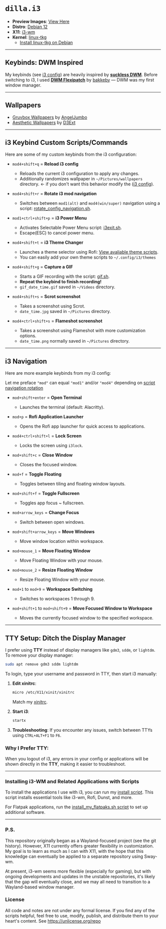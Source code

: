# `dilla.i3`
- **Preview Images**: [View Here](https://github.com/dillacorn/i3-dots/tree/main/preview_pictures/preview_page.md)
- **Distro**: [Debian 12](https://www.debian.org/releases/stable/)
- **X11**: [i3-wm](https://github.com/i3/i3)
- **Kernel**: [linux-tkg](https://github.com/Frogging-Family/linux-tkg)
  - [Install linux-tkg on Debian](https://github.com/Frogging-Family/linux-tkg?tab=readme-ov-file#deb-debian-ubuntu-and-derivatives-and-rpm-fedora-suse-and-derivatives-based-distributions)

---

## Keybinds: **DWM** Inspired
My keybinds (see [i3 config](https://github.com/dillacorn/i3-dots/blob/main/config/i3/config)) are heavily inspired by [**suckless DWM**](https://dwm.suckless.org/). Before switching to i3, I used [**DWM Flexipatch**](https://github.com/bakkeby/dwm-flexipatch) by [bakkeby](https://github.com/bakkeby) — DWM was my first window manager.

---

## Wallpapers
- [Gruvbox Wallpapers](https://github.com/AngelJumbo/gruvbox-wallpapers) by [AngelJumbo](https://github.com/AngelJumbo)
- [Aesthetic Wallpapers](https://github.com/D3Ext/aesthetic-wallpapers) by [D3Ext](https://github.com/D3Ext)

---

## i3 Keybind Custom Scripts/Commands

Here are some of my custom keybinds from the i3 configuration:

- `mod4+shift+q` = **Reload i3 config**  
  - Reloads the current i3 configuration to apply any changes.
  - Additionally randomizes wallpaper in `~/Pictures/wallpapers` directory. <- if you don't want this behavior modify the ([i3 config](https://github.com/dillacorn/i3-dots/blob/main/config/i3/config)).
  
- `mod4+shift+r` = **Rotate i3 mod navigation**  
  - Switches between `mod1(alt)` and `mod4(win/super)` navigation using a script: [rotate_config_navigation.sh](https://github.com/dillacorn/i3-dots/blob/main/config/i3/scripts/rotate_config_navigation.sh).

- `mod1+ctrl+shift+p` = **i3 Power Menu**  
  - Activates Selectable Power Menu script: [i3exit.sh](https://github.com/dillacorn/i3-dots/blob/main/config/i3/scripts/i3exit.sh).
  - Escape(ESC) to cancel power menu.

- `mod4+shift+t` = **i3 Theme Changer**
  - Launches a theme selector using Rofi: [View avaliable theme scripts](https://github.com/dillacorn/i3-dots/tree/main/config/i3/themes).
  - You can easily add your own theme scripts to `~/.config/i3/themes`
  
- `mod4+shift+g` = **Capture a GIF**  
  - Starts a GIF recording with the script: [gif.sh](https://github.com/dillacorn/i3-dots/blob/main/config/i3/scripts/gif.sh).  
  - **Repeat the keybind to finish recording!**
  - `gif_date_time.gif` saved in `~/Videos` directory.
  
- `mod4+shift+s` = **Scrot screenshot**  
  - Takes a screenshot using Scrot.
  - `date_time.jpg` saved in `~/Pictures` directory.

- `mod4+ctrl+shift+s` = **Flameshot screenshot**  
  - Takes a screenshot using Flameshot with more customization options.
  - `date_time.png` normally saved in `~/Pictures` directory.

---

## i3 Navigation

Here are more example keybinds from my i3 config:

Let me preface `"mod"` can equal `"mod1"` and/or `"mod4"` depending on [script navigation rotation](https://github.com/dillacorn/i3-dots/blob/main/config/i3/scripts/rotate_config_navigation.sh)

- `mod+shift+enter` = **Open Terminal**
  - Launches the terminal (default: Alacritty).

- `mod+p` = **Rofi Application Launcher**
  - Opens the Rofi app launcher for quick access to applications.

- `mod4+ctrl+shift+l` = **Lock Screen**
  - Locks the screen using `i3lock`.

- `mod+shift+c` = **Close Window**
  - Closes the focused window.

- `mod+f` = **Toggle Floating**
  - Toggles between tiling and floating window layouts.

- `mod+shift+f` = **Toggle Fullscreen**
  - Toggles app focus ~ fullscreen.

- `mod+arrow_keys` = **Change Focus**
  - Switch between open windows.

- `mod+shift+arrow_keys` = **Move Windows**
  - Move window location within workspace.

- `mod+mouse_1` = **Move Floating Window**
  - Move Floating Window with your mouse.

- `mod+mouse_2` = **Resize Floating Window**
  - Resize Floating Window with your mouse.

- `mod+1` to `mod+9` = **Workspace Switching**  
  - Switches to workspaces 1 through 9.

- `mod+shift+1` to `mod+shift+9` = **Move Focused Window to Workspace**  
  - Moves the currently focused window to the specified workspace.

---

## TTY Setup: Ditch the Display Manager

I prefer using **TTY** instead of display managers like `gdm3`, `sddm`, or `lightdm`. To remove your display manager:

```sh
sudo apt remove gdm3 sddm lightdm
```

To login, type your username and password in TTY, then start i3 manually:

1. **Edit xinitrc**:
   ```sh
   micro /etc/X11/xinit/xinitrc
   ```
   Match my [xinitrc](https://github.com/dillacorn/i3-dots/blob/main/etc/X11/xinit/xinitrc).

2. **Start i3**:
   ```sh
   startx
   ```

3. **Troubleshooting**:
   If you encounter any issues, switch between TTYs using `CTRL+ALT+F1` to `F6`.

### Why I Prefer TTY:
When you logout of i3, any errors in your config or applications will be shown directly in the **TTY**, making it easier to troubleshoot.

---

### Installing i3-WM and Related Applications with Scripts

To install the applications I use with i3, you can run my [install script](https://github.com/dillacorn/i3-dots/blob/main/scripts/install_my_i3_apps.sh). This script installs essential tools like i3-wm, Rofi, Dunst, and more.

For Flatpak applications, run the [install_my_flatpaks.sh script](https://github.com/dillacorn/i3-dots/blob/main/scripts/install_my_flatpaks.sh) to set up additional software.

---

### P.S.
This repository originally began as a Wayland-focused project (see the git history). However, X11 currently offers greater flexibility in customization. My goal is to learn as much as I can with X11, with the hope that this knowledge can eventually be applied to a separate repository using Sway-wm.

At present, i3-wm seems more flexible (especially for gaming), but with ongoing developments and updates in the unstable repositories, it's likely that the gap will eventually close, and we may all need to transition to a Wayland-based window manager.

### License
All code and notes are not under any formal license. If you find any of the scripts helpful, feel free to use, modify, publish, and distribute them to your heart's content. See https://unlicense.org/repo
